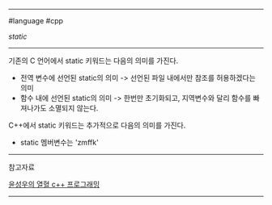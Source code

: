 
---

#language #cpp 

*static*

---

기존의 C 언어에서 static 키워드는 다음의 의미를 가진다.

- 전역 변수에 선언된 static의 의미 -> 선언된 파일 내에서만 참조를 허용하겠다는 의미
- 함수 내에 선언된 static의 의미 -> 한번만 초기화되고, 지역변수와 달리 함수를 빠져나가도 소멸되지 않는다.

C++에서 static 키워드는 추가적으로 다음의 의미를 가진다.

- static 멤버변수는 'zmffk'

---

참고자료

[윤성우의 열혈 c++ 프로그래밍](https://product.kyobobook.co.kr/detail/S000001589147)

---
